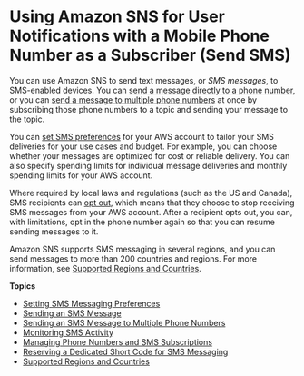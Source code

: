 # Using Amazon SNS for User Notifications with a Mobile Phone Number as a Subscriber \(Send SMS\)<a name="sns-mobile-phone-number-as-subscriber"></a>

You can use Amazon SNS to send text messages, or *SMS messages*, to SMS\-enabled devices\. You can [send a message directly to a phone number](sms_publish-to-phone.md), or you can [send a message to multiple phone numbers](sms_publish-to-topic.md) at once by subscribing those phone numbers to a topic and sending your message to the topic\.

You can [set SMS preferences](sms_preferences.md) for your AWS account to tailor your SMS deliveries for your use cases and budget\. For example, you can choose whether your messages are optimized for cost or reliable delivery\. You can also specify spending limits for individual message deliveries and monthly spending limits for your AWS account\.

Where required by local laws and regulations \(such as the US and Canada\), SMS recipients can [opt out](sms_manage.md#sms_manage_optout), which means that they choose to stop receiving SMS messages from your AWS account\. After a recipient opts out, you can, with limitations, opt in the phone number again so that you can resume sending messages to it\.

Amazon SNS supports SMS messaging in several regions, and you can send messages to more than 200 countries and regions\. For more information, see [Supported Regions and Countries](sns-supported-regions-countries.md)\.

**Topics**
+ [Setting SMS Messaging Preferences](sms_preferences.md)
+ [Sending an SMS Message](sms_publish-to-phone.md)
+ [Sending an SMS Message to Multiple Phone Numbers](sms_publish-to-topic.md)
+ [Monitoring SMS Activity](sms_stats.md)
+ [Managing Phone Numbers and SMS Subscriptions](sms_manage.md)
+ [Reserving a Dedicated Short Code for SMS Messaging](sms_shortcodes.md)
+ [Supported Regions and Countries](sns-supported-regions-countries.md)